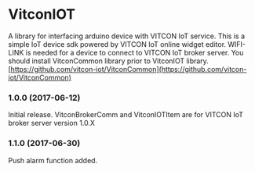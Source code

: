 # VitconIOT
A library for interfacing arduino device with VITCON IoT service.
This is a simple IoT device sdk powered by VITCON IoT online widget editor. WIFI-LINK is needed for a device to connect to VITCON IoT broker server.
You should install VitconCommon library prior to VitconIOT library. [https://github.com/vitcon-iot/VitconCommon](https://github.com/vitcon-iot/VitconCommon)

### 1.0.0 (2017-06-12)
Initial release. VitconBrokerComm and VitconIOTItem are for VITCON IoT broker server version 1.0.X

### 1.1.0 (2017-06-30)
Push alarm function added.